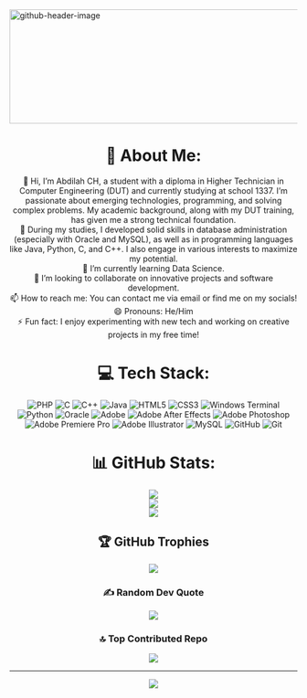 
<img width="961" height="200" alt="github-header-image" src="https://github.com/user-attachments/assets/9fec9e13-b05c-4db0-a764-f16448ef6802" />


<div align="center">

# 💫 About Me:
👋 Hi, I’m Abdilah CH, a student with a diploma in Higher Technician in Computer Engineering (DUT) and currently studying at school 1337. I’m passionate about emerging technologies, programming, and solving complex problems. My academic background, along with my DUT training, has given me a strong technical foundation.  
👀 During my studies, I developed solid skills in database administration (especially with Oracle and MySQL), as well as in programming languages like Java, Python, C, and C++. I also engage in various interests to maximize my potential.  
🌱 I’m currently learning Data Science.  
💞️ I’m looking to collaborate on innovative projects and software development.  
📫 How to reach me: You can contact me via email or find me on my socials!  
😄 Pronouns: He/Him  
⚡ Fun fact: I enjoy experimenting with new tech and working on creative projects in my free time!

# 💻 Tech Stack:
![PHP](https://img.shields.io/badge/php-%23777BB4.svg?style=for-the-badge&logo=php&logoColor=white) 
![C](https://img.shields.io/badge/c-%2300599C.svg?style=for-the-badge&logo=c&logoColor=white) 
![C++](https://img.shields.io/badge/c++-%2300599C.svg?style=for-the-badge&logo=c%2B%2B&logoColor=white) 
![Java](https://img.shields.io/badge/java-%23ED8B00.svg?style=for-the-badge&logo=openjdk&logoColor=white) 
![HTML5](https://img.shields.io/badge/html5-%23E34F26.svg?style=for-the-badge&logo=html5&logoColor=white) 
![CSS3](https://img.shields.io/badge/css3-%231572B6.svg?style=for-the-badge&logo=css3&logoColor=white) 
![Windows Terminal](https://img.shields.io/badge/Windows%20Terminal-%234D4D4D.svg?style=for-the-badge&logo=windows-terminal&logoColor=white) 
![Python](https://img.shields.io/badge/python-3670A0?style=for-the-badge&logo=python&logoColor=ffdd54) 
![Oracle](https://img.shields.io/badge/Oracle-F80000?style=for-the-badge&logo=oracle&logoColor=white) 
![Adobe](https://img.shields.io/badge/adobe-%23FF0000.svg?style=for-the-badge&logo=adobe&logoColor=white) 
![Adobe After Effects](https://img.shields.io/badge/Adobe%20After%20Effects-9999FF.svg?style=for-the-badge&logo=Adobe%20After%20Effects&logoColor=white) 
![Adobe Photoshop](https://img.shields.io/badge/adobe%20photoshop-%2331A8FF.svg?style=for-the-badge&logo=adobe%20photoshop&logoColor=white) 
![Adobe Premiere Pro](https://img.shields.io/badge/Adobe%20Premiere%20Pro-9999FF.svg?style=for-the-badge&logo=Adobe%20Premiere%20Pro&logoColor=white) 
![Adobe Illustrator](https://img.shields.io/badge/adobe%20illustrator-%23FF9A00.svg?style=for-the-badge&logo=adobe%20illustrator&logoColor=white) 
![MySQL](https://img.shields.io/badge/mysql-4479A1.svg?style=for-the-badge&logo=mysql&logoColor=white) 
![GitHub](https://img.shields.io/badge/github-%23121011.svg?style=for-the-badge&logo=github&logoColor=white) 
![Git](https://img.shields.io/badge/git-%23F05033.svg?style=for-the-badge&logo=git&logoColor=white)

# 📊 GitHub Stats:
![](https://github-readme-stats.vercel.app/api?username=A-chem&theme=radical&hide_border=false&include_all_commits=true&count_private=true)  
![](https://github-readme-streak-stats.herokuapp.com/?user=A-chem&theme=radical&hide_border=false)  
![](https://github-readme-stats.vercel.app/api/top-langs/?username=A-chem&theme=radical&hide_border=false&include_all_commits=true&count_private=true&layout=compact)

## 🏆 GitHub Trophies
![](https://github-profile-trophy.vercel.app/?username=A-chem&theme=radical&no-frame=false&no-bg=false&margin-w=4)

### ✍️ Random Dev Quote
![](https://quotes-github-readme.vercel.app/api?type=vetical&theme=radical)

### 🔝 Top Contributed Repo
![](https://github-contributor-stats.vercel.app/api?username=A-chem&limit=5&theme=radical&combine_all_yearly_contributions=true)

---
[![](https://visitcount.itsvg.in/api?id=A-chem&icon=0&color=0)](https://visitcount.itsvg.in)

</div>
